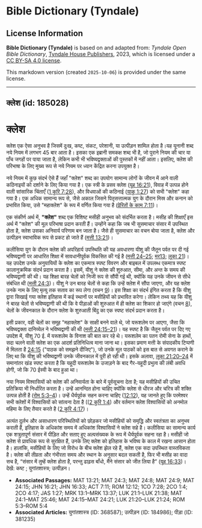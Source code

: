 # Bible Dictionary (Tyndale)

## License Information

**Bible Dictionary (Tyndale)** is based on and adapted from: _Tyndale Open Bible Dictionary_, [Tyndale House Publishers](https://tyndaleopenresources.com/), 2023, which is licensed under a [CC BY-SA 4.0 license](https://creativecommons.org/licenses/by-sa/4.0/legalcode.en).

This markdown version (created `2025-10-06`) is provided under the same license.



--------------------------------

## क्लेश (id: 185028)

क्लेश
=====

क्लेश एक ऐसा अनुभव है जिसमें दुःख, कष्ट, संकट, परेशानी, या उत्पीड़न शामिल होता है।यह यूनानी शब्द नये नियम में लगभग 45 बार आता है। इसका एक इब्रानी समकक्ष शब्द भी है, जो पुराने नियम की चार या पाँच जगहों पर पाया जाता है, लेकिन कभी भी भविष्यद्वक्ताओं की पुस्तकों में नहीं आता। इसलिए, क्लेश की परिभाषा के लिए मुख्य रूप से नये नियम पर ध्यान केंद्रित करना उपयुक्त है।

नये नियम में कुछ संदर्भ ऐसे हैं जहाँ "क्लेश" शब्द का उपयोग सामान्य लोगों के जीवन में आने वाली कठिनाइयों को दर्शाने के लिए किया गया है। एक स्त्री के प्रसव क्लेश ([यूह 16:21](https://ref.ly/John16:21)), विवाह में उत्पन्न होने वाली सांसारिक चिंताएँ ([1 कुरि 7:28](https://ref.ly/1Cor7:28)), और विधवाओं की कठिनाई ([याकू 1:27](https://ref.ly/Jas1:27)) को सभी "क्लेश" कहा गया है। एक अधिक सामान्य रूप से, जैसे अकाल जिसने पितृसत्तात्मक युग के दौरान मिस्र और कनान को प्रभावित किया, उसे "महाक्लेश" के रूप में वर्णित किया गया है ([प्रेरितों के काम 7:11](https://ref.ly/Acts7:11))।

एक संकीर्ण अर्थ में, **"**क्लेश**"** शब्द एक विशिष्ट मसीही अनुभव को संदर्भित करता है। मसीह की शिक्षाएँ इस अर्थ में "क्लेश" की मूल परिभाषा प्रदान करती हैं। उन्होंने कहा कि जब भी सुसमाचार संसार में उपस्थित होता है, क्लेश उसका अनिवार्य परिणाम बन जाता है। जैसे ही सुसमाचार का वचन बोया जाता है, क्लेश और उत्पीड़न स्वाभाविक रूप से प्रकट हो जाते हैं ([मत्ती 13:21](https://ref.ly/Matt13:21))।

कलीसिया युग के दौरान क्लेश की अपरिहार्य उपस्थिति की यह अवधारणा यीशु की जैतून पर्वत पर दी गई भविष्यद्वाणी पर आधारित शिक्षा में सावधानीपूर्वक विकसित की गई है ([मत्ती 24–25](https://ref.ly/Matt24:1-Matt25:46); [मर13](https://ref.ly/Mark13:1-Mark13:37); [लूका 21](https://ref.ly/Luke21:1-Luke21:38))। यह उपदेश उनके अनुयायियों के क्लेश का एकमात्र स्पष्ट विवरण और बाइबल में उपलब्ध एकमात्र स्पष्ट कालानुक्रमिक संदर्भ प्रदान करता है। इसमें, यीशु ने क्लेश की शुरुआत, सीमा, और अन्त के समय की भविष्यद्वाणी की थी। यह शिक्षा बारह चेलों को निजी रूप से सौंपी गई थी, क्योंकि यह उनके जीवन से सीधे संबंधित थी ([मत्ती 24:3](https://ref.ly/Matt24:3))। यीशु ने उन बारह चेलों से कहा कि उन्हें क्लेश में सौंपा जाएगा, और यह क्लेश उनके नाम के लिए मृत्यु तक सताव का रूप लेगा (वचन [9](https://ref.ly/Matt24:9))। इस शिक्षा का संदर्भ इंगित करता है कि यीशु द्वारा सिखाई गया क्लेश इतिहास में कई स्थानों पर मसीहियों को प्रभावित करेगा। लेकिन तथ्य यह कि यीशु ने बारह चेलों से भविष्यद्वाणी की थी कि वे पीड़ाओं की शुरुआत में ही क्लेश का शिकार हो जाएंगे (वचन [8](https://ref.ly/Matt24:8)), चेलों के जीवनकाल के दौरान क्लेश के शुरुआती बिंदु का एक स्पष्ट संदर्भ प्रदान करता है।

इसी प्रकार, वही चेलों का समूह "महाक्लेश" के साक्षी बनने वाले थे, जो यरूशलेम पर आएगा, जैसा कि भविष्यद्वक्ता दानिय्येल ने भविष्यद्वाणी की थी ([मत्ती 24:15–21](https://ref.ly/Matt24:15-Matt24:21))। यह स्पष्ट है कि जैतून पर्वत पर दिए गए उपदेश में, यीशु 70 ई. में यरूशलेम के विनाश की बात कर रहे थे। यरूशलेम का पतन रोमी सेना के हाथों, सदा चलने वाली क्लेश का एक आदर्श प्रतिनिधित्व माना जाना था। इसका प्रमाण मत्ती के संपादकीय टिप्पणी में मिलता है [24:15](https://ref.ly/Matt24:15) ("पाठक को समझने दीजिए"), जो उनके मूल पाठकों को इस बात से अवगत कराने के लिए था कि यीशु की भविष्यद्वाणी उनके जीवनकाल में पूरी हो रही थी। इसके अलावा, [लूका 21:20–24](https://ref.ly/Luke21:20-Luke21:24) में समानांतर खंड स्पष्ट करता है कि यहूदी यरूशलेम के उजाड़ने के बाद गैर\-यहूदी प्रभुत्व की लंबी अवधि होगी, जो कि 70 ईस्वी के बाद हुआ था।

नया नियम विश्वासियों को क्लेश की अनिवार्यता के बारे में पूर्वसूचना देता है; यह मसीहियों की उचित प्रतिक्रिया भी निर्धारित करता है। उन्हें आनन्दित होना चाहिए क्योंकि क्लेश से धीरज और चरित्र की शक्ति उत्पन्न होती है ([रोम 5:3–4](https://ref.ly/Rom5:3-Rom5:4))। उन्हें धैर्यपूर्वक सहन करना चाहिए ([12:12](https://ref.ly/Rom12:12)), यह जानते हुए कि परमेश्वर सभी क्लेशों में विश्वासियों को सांत्वना देता है (([2 कुरि 1:4](https://ref.ly/2Cor1:4)) और वर्तमान क्लेश विश्वासियों को अनमोल महिमा के लिए तैयार करते है ([2 कुरि 4:17](https://ref.ly/2Cor4:17))।

अत्यंत दुर्लभ और असाधारण परिस्थितियों को छोड़कर जो मसीहियों को समृद्धि और स्वतंत्रता का अनुभव कराती हैं, इतिहास के अधिकांश समय में अधिकांश विश्वासियों ने क्लेश सहे है। कलीसिया का सामान्य कार्य एक शत्रुतापूर्ण संसार में पीड़ित और सताए हुए अल्पसंख्यक के रूप में धैर्यपूर्वक सहना रहा है। मसीही जो क्लेश से प्रावधिक रूप से सुरक्षित हैं, उनके लिए क्लेश को इतिहास के भविष्य के काल में रखना आसान होता है। हालांकि, मसीहियों के लिए जो विरोध के बीच क्लेश झेल रहे हैं, क्लेश एक सदा उपस्थित वास्तविकता है। क्लेश की तीव्रता और गंभीरता समय और स्थान के अनुसार बदल सकती है, फिर भी मसीह का वादा सच है, “संसार में तुम्हें क्लेश होता है, परन्तु ढाढ़स बाँधो, मैंने संसार को जीत लिया है” ([यूह 16:33](https://ref.ly/John16:33))। देखें: कष्ट ; युगांतशास्त्र; उत्पीड़न।

* **Associated Passages:** MAT 13:21; MAT 24:3; MAT 24:8; MAT 24:9; MAT 24:15; JHN 16:21; JHN 16:33; ACT 7:11; ROM 12:12; 1CO 7:28; 2CO 1:4; 2CO 4:17; JAS 1:27; MRK 13:1–MRK 13:37; LUK 21:1–LUK 21:38; MAT 24:1–MAT 25:46; MAT 24:15–MAT 24:21; LUK 21:20–LUK 21:24; ROM 5:3–ROM 5:4
* **Associated Articles:** युगांतशास्त्र (ID: 368587); उत्पीड़न (ID: 184986); पीड़ा (ID: 381235)

